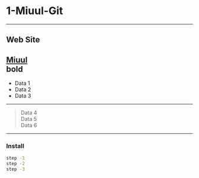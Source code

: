 # 1-Miuul-Git

---

## Web Site
[Miuul](https://miuul.com)
<br/>
**bold**
---

- Data 1
- Data 2
- Data 3

---

> Data 4 <br/>
> Data 5 <br/>
> Data 6 <br/>
>

---

### Install
```sh
step -1
step -2
step -3
```

